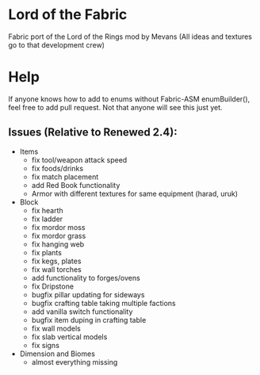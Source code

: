 # Lord of the Fabric
Fabric port of the Lord of the Rings mod by Mevans (All ideas and textures go to that development crew)

# Help
If anyone knows how to add to enums without Fabric-ASM enumBuilder(), feel free to add pull request. Not that anyone will see this just yet.

## Issues (Relative to Renewed 2.4):
- Items
    - fix tool/weapon attack speed
    - fix foods/drinks
    - fix match placement
    - add Red Book functionality
    - Armor with different textures for same equipment (harad, uruk)
- Block
    - fix hearth
    - fix ladder
    - fix mordor moss
    - fix mordor grass
    - fix hanging web
    - fix plants
    - fix kegs, plates
    - fix wall torches
    - add functionality to forges/ovens
    - fix Dripstone
    - bugfix pillar updating for sideways
    - bugfix crafting table taking multiple factions
    - add vanilla switch functionality
    - bugfix item duping in crafting table
    - fix wall models
    - fix slab vertical models
    - fix signs
- Dimension and Biomes
    - almost everything missing
